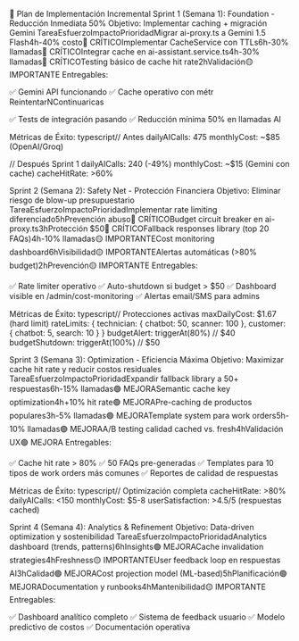 🎯 Plan de Implementación Incremental
Sprint 1 (Semana 1): Foundation - Reducción Inmediata 50%
Objetivo: Implementar caching + migración Gemini
TareaEsfuerzoImpactoPrioridadMigrar ai-proxy.ts a Gemini 1.5 Flash4h-40% costo🔴 CRÍTICOImplementar CacheService con TTLs6h-30% llamadas🔴 CRÍTICOIntegrar cache en ai-assistant.service.ts4h-30% llamadas🔴 CRÍTICOTesting básico de cache hit rate2hValidación🟡 IMPORTANTE
Entregables:

✅ Gemini API funcionando
✅ Cache operativo con métr
ReintentarNContinuaricas

✅ Tests de integración pasando
✅ Reducción mínima 50% en llamadas AI

Métricas de Éxito:
typescript// Antes
dailyAICalls: 475
monthlyCost: ~$85 (OpenAI/Groq)

// Después Sprint 1
dailyAICalls: 240 (-49%)
monthlyCost: ~$15 (Gemini con cache)
cacheHitRate: >60%

Sprint 2 (Semana 2): Safety Net - Protección Financiera
Objetivo: Eliminar riesgo de blow-up presupuestario
TareaEsfuerzoImpactoPrioridadImplementar rate limiting diferenciado5hPrevención abuso🔴 CRÍTICOBudget circuit breaker en ai-proxy.ts3hProtección $50🔴 CRÍTICOFallback responses library (top 20 FAQs)4h-10% llamadas🟡 IMPORTANTECost monitoring dashboard6hVisibilidad🟡 IMPORTANTEAlertas automáticas (>80% budget)2hPrevención🟡 IMPORTANTE
Entregables:

✅ Rate limiter operativo
✅ Auto-shutdown si budget > $50
✅ Dashboard visible en /admin/cost-monitoring
✅ Alertas email/SMS para admins

Métricas de Éxito:
typescript// Protecciones activas
maxDailyCost: $1.67 (hard limit)
rateLimits: {
  technician: { chatbot: 50, scanner: 100 },
  customer: { chatbot: 5, search: 10 }
}
budgetAlert: triggerAt(80%) // $40
budgetShutdown: triggerAt(100%) // $50

Sprint 3 (Semana 3): Optimization - Eficiencia Máxima
Objetivo: Maximizar cache hit rate y reducir costos residuales
TareaEsfuerzoImpactoPrioridadExpandir fallback library a 50+ respuestas6h-15% llamadas🟢 MEJORASemantic cache key optimization4h+10% hit rate🟢 MEJORAPre-caching de productos populares3h-5% llamadas🟢 MEJORATemplate system para work orders5h-10% llamadas🟢 MEJORAA/B testing calidad cached vs. fresh4hValidación UX🟢 MEJORA
Entregables:

✅ Cache hit rate > 80%
✅ 50 FAQs pre-generadas
✅ Templates para 10 tipos de work orders más comunes
✅ Reportes de calidad de respuestas

Métricas de Éxito:
typescript// Optimización completa
cacheHitRate: >80%
dailyAICalls: <150
monthlyCost: $5-8
userSatisfaction: >4.5/5 (respuestas cached)

Sprint 4 (Semana 4): Analytics & Refinement
Objetivo: Data-driven optimization y sostenibilidad
TareaEsfuerzoImpactoPrioridadAnalytics dashboard (trends, patterns)6hInsights🟢 MEJORACache invalidation strategies4hFreshness🟡 IMPORTANTEUser feedback loop en respuestas AI3hCalidad🟢 MEJORACost projection model (ML-based)5hPlanificación🟢 MEJORADocumentation y runbooks4hMantenibilidad🟡 IMPORTANTE
Entregables:

✅ Dashboard analítico completo
✅ Sistema de feedback usuario
✅ Modelo predictivo de costos
✅ Documentación operativa